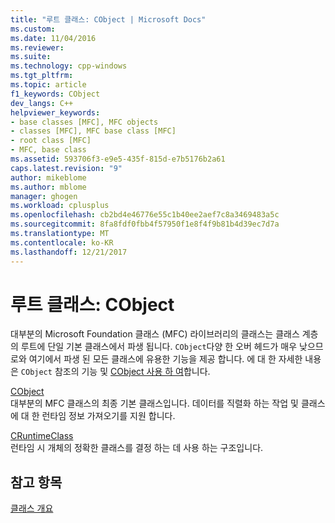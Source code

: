 ```yaml
---
title: "루트 클래스: CObject | Microsoft Docs"
ms.custom: 
ms.date: 11/04/2016
ms.reviewer: 
ms.suite: 
ms.technology: cpp-windows
ms.tgt_pltfrm: 
ms.topic: article
f1_keywords: CObject
dev_langs: C++
helpviewer_keywords:
- base classes [MFC], MFC objects
- classes [MFC], MFC base class [MFC]
- root class [MFC]
- MFC, base class
ms.assetid: 593706f3-e9e5-435f-815d-e7b5176b2a61
caps.latest.revision: "9"
author: mikeblome
ms.author: mblome
manager: ghogen
ms.workload: cplusplus
ms.openlocfilehash: cb2bd4e46776e55c1b40ee2aef7c8a3469483a5c
ms.sourcegitcommit: 8fa8fdf0fbb4f57950f1e8f4f9b81b4d39ec7d7a
ms.translationtype: MT
ms.contentlocale: ko-KR
ms.lasthandoff: 12/21/2017
---
```

# <a name="root-class-cobject"></a>루트 클래스: CObject
대부분의 Microsoft Foundation 클래스 (MFC) 라이브러리의 클래스는 클래스 계층의 루트에 단일 기본 클래스에서 파생 됩니다. `CObject`다양 한 오버 헤드가 매우 낮으므로와 여기에서 파생 된 모든 클래스에 유용한 기능을 제공 합니다. 에 대 한 자세한 내용은 `CObject` 참조의 기능 및 [CObject 사용 하 여](../mfc/using-cobject.md)합니다.  
  
 [CObject](../mfc/reference/cobject-class.md)  
 대부분의 MFC 클래스의 최종 기본 클래스입니다. 데이터를 직렬화 하는 작업 및 클래스에 대 한 런타임 정보 가져오기를 지원 합니다.  
  
 [CRuntimeClass](../mfc/reference/cruntimeclass-structure.md)  
 런타임 시 개체의 정확한 클래스를 결정 하는 데 사용 하는 구조입니다.  
  
## <a name="see-also"></a>참고 항목  
 [클래스 개요](../mfc/class-library-overview.md)

